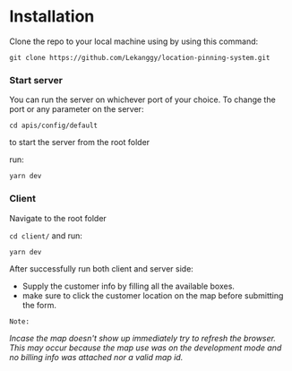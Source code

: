 
# Installation

Clone the repo to your local machine using by using this command:

`git clone https://github.com/Lekanggy/location-pinning-system.git`

### Start server
You can run the server on whichever port of your choice. To change the port or any parameter on the server:

`cd apis/config/default`

to start the server from the root folder

run:

`yarn dev`

### Client 

Navigate to the root folder

`cd client/`
and run:

`yarn dev`

After successfully run both client and server side:

- Supply the customer info by filling all the available boxes.
- make sure to click the customer location on the map before submitting the form.


`Note:`

*Incase the map doesn't show up immediately try to refresh the browser. This may occur because the map use was on the development mode and no billing info was attached nor a valid map id.* 
